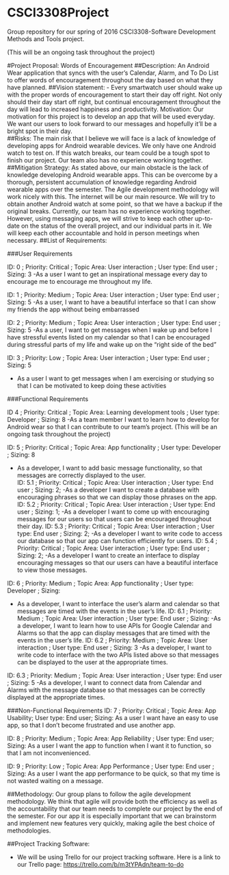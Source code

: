 # CSCI3308Project
Group repository for our spring of 2016 CSCI3308-Software Development Methods and Tools project. 

(This will be an ongoing task throughout the project)


#Project Proposal: Words of Encouragement
##Description:
An Android Wear application that syncs with the user’s Calendar, Alarm, and To Do List to offer words of encouragement throughout the day based on what they have planned.
##Vision statement: - Every smartwatch user should wake up with the proper words of encouragement to start their day off right. Not only should their day start off right, but continual encouragement throughout the day will lead to increased happiness and productivity. 
Motivation: Our motivation for this project is to develop an app that will be used everyday. We want our users to look forward to our messages and hopefully it’ll be a bright spot in their day.   
##Risks: 
The main risk that I believe we will face is a lack of knowledge of developing apps for Android wearable devices. We only have one Android watch to test on. If this watch breaks, our team could be a tough spot to finish our project. Our team also has no experience working together. 
##Mitigation Strategy:
As stated above, our main obstacle is the lack of knowledge developing Android wearable apps.  This can be overcome by a thorough, persistent accumulation of knowledge regarding Android wearable apps over the semester.  The Agile development methodology will work nicely with this.  The internet will be our main resource.  We will try to obtain another Android watch at some point, so that we have a backup if the original breaks.  Currently, our team has no experience working together.  However, using messaging apps, we will strive to keep each other up-to-date on the status of the overall project, and our individual parts in it.  We will keep each other accountable and hold in person meetings when necessary. 
##List of Requirements: 

###User Requirements

ID: 0 ; Priority: Critical ; Topic Area: User interaction ; User type: End user ; Sizing: 3
-As a user I want to get an inspirational message every day to encourage me to encourage me throughout my life. 

ID: 1 ; Priority: Medium ; Topic Area: User interaction ; User type: End user ; Sizing: 5
-As a user, I want to have a beautiful interface so that I can show my friends the app without being embarrassed 

ID: 2 ; Priority: Medium ; Topic Area: User interaction ; User type: End user ; Sizing: 5
-As a user, I want to get messages when I wake up and before I have stressful events listed on my calendar so that I can  be encouraged during stressful parts of my life and wake up on the “right side of the bed”

ID: 3 ; Priority: Low ; Topic Area: User interaction ; User type: End user ; Sizing: 5
- As a user I want to get messages when I am exercising or studying so that I can be motivated to keep doing these activities 

###Functional Requirements

ID 4 ; Priority: Critical ; Topic Area: Learning development tools ; User type: Developer ; Sizing: 8
-As a team member I want to learn how to develop for Android wear so that I can contribute to our team’s project. (This will be an ongoing task throughout the project)

ID: 5 ; Priority: Critical ; Topic Area: App functionality ; User type: Developer ; Sizing: 8
- As a developer, I want to add basic message functionality, so that messages are correctly displayed to the user.  
ID: 5.1 ; Priority: Critical ; Topic Area: User interaction ; User type: End user ; Sizing: 2; -As a developer I want to create a database with encouraging phrases so that we can display those phrases on the app. 
ID: 5.2 ; Priority: Critical ; Topic Area: User interaction ; User type: End user ; Sizing: 1; -As a developer I want to come up with encouraging messages for our users so that users can be encouraged throughout their day. 
ID: 5.3 ; Priority: Critical ; Topic Area: User interaction ; User type: End user ; Sizing: 2; -As a developer I want to write code to access our database so that our app can function efficiently for users. 
ID: 5.4 ; Priority: Critical ; Topic Area: User interaction ; User type: End user ; Sizing: 2; -As a developer I want to create an interface to display encouraging messages so that our users can have a beautiful interface to view those messages. 

ID: 6 ; Priority: Medium ; Topic Area: App functionality ; User type: Developer ; Sizing:
- As a developer, I want to interface the user’s alarm and calendar so that messages are timed with the events in the user’s life.
ID: 6.1 ; Priority: Medium ; Topic Area: User interaction ; User type: End user ; Sizing: -As a developer, I want to learn how to use APIs for Google Calendar and Alarms so that the app can display messages that are timed with the events in the user’s life.
ID: 6.2 ; Priority: Medium ; Topic Area: User interaction ; User type: End user ; Sizing: 3 -As a developer, I want to write code to interface with the two APIs listed above so that messages can be displayed to the user at the appropriate times.
	
ID: 6.3 ; Priority: Medium ; Topic Area: User interaction ; User type: End user ; Sizing: 5 -As a developer, I want to connect data from Calendar and Alarms with the message database so that messages can be correctly displayed at the appropriate times.
	

###Non-Functional Requirements
ID: 7 ; Priority: Critical ; Topic Area: App Usability; User type: End user; Sizing:
As a user I want have an easy to use app, so that I don’t become frustrated and use another app.

ID: 8 ; Priority: Medium ; Topic Area: App Reliability ; User type: End user; Sizing:
As a user I want the app to function when I want it to function, so that I am not inconvenienced.  

ID: 9 ; Priority: Low ; Topic Area: App Performance ; User type: End user ; Sizing:
As a user I want the app performance to be quick, so that my time is not wasted waiting on a message.

##Methodology: 
Our group plans to follow the agile development methodology. We think that agile will provide both the efficiency as well as the accountability that our team needs to complete our project by the end of the semester. For our app it is especially important that we can brainstorm and implement new features very quickly, making agile the best choice of methodologies. 

##Project Tracking Software:
- We will be using Trello for our project tracking software. Here is a link to our Trello page: https://trello.com/b/m3tYPAdn/team-to-do 

 





